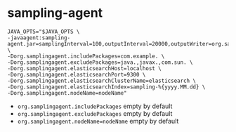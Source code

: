 sampling-agent
==============
```
JAVA_OPTS="$JAVA_OPTS \
-javaagent:sampling-agent.jar=samplingInterval=100,outputInterval=20000,outputWriter=org.samplingagent.ElasticSearchOutputWriter \
-Dorg.samplingagent.includePackages=com.example. \
-Dorg.samplingagent.excludePackages=java.,javax.,com.sun. \
-Dorg.samplingagent.elasticsearchHost=localhost \
-Dorg.samplingagent.elasticsearchPort=9300 \ 
-Dorg.samplingagent.elasticsearchClusterName=elasticsearch \
-Dorg.samplingagent.elasticsearchIndex=sampling-%{yyyy.MM.dd} \
-Dorg.samplingagent.nodeName=nodeName"
```

* `org.samplingagent.includePackages` empty by default
* `org.samplingagent.excludePackages` empty by default
* `org.samplingagent.nodeName=nodeName` empty by default
